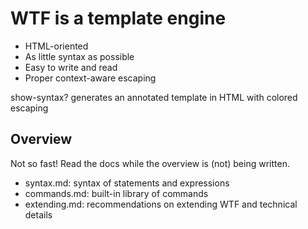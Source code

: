 # WTF is a template engine

 * HTML-oriented
 * As little syntax as possible
 * Easy to write and read
 * Proper context-aware escaping

show-syntax? generates an annotated template in HTML with colored escaping

## Overview

Not so fast! Read the docs while the overview is (not) being written.

 * syntax.md: syntax of statements and expressions
 * commands.md: built-in library of commands
 * extending.md: recommendations on extending WTF and technical details

